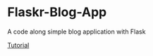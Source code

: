 # Flaskr-Blog-App
A code along simple blog application with Flask

[Tutorial](https://flask.palletsprojects.com/en/2.1.x/tutorial/)
